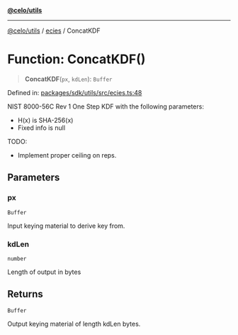 [**@celo/utils**](../../README.md)

***

[@celo/utils](../../README.md) / [ecies](../README.md) / ConcatKDF

# Function: ConcatKDF()

> **ConcatKDF**(`px`, `kdLen`): `Buffer`

Defined in: [packages/sdk/utils/src/ecies.ts:48](https://github.com/celo-org/developer-tooling/blob/master/packages/sdk/utils/src/ecies.ts#L48)

NIST 8000-56C Rev 1 One Step KDF with the following parameters:
- H(x) is SHA-256(x)
- Fixed info is null

TODO:
- Implement proper ceiling on reps.

## Parameters

### px

`Buffer`

Input keying material to derive key from.

### kdLen

`number`

Length of output in bytes

## Returns

`Buffer`

Output keying material of length kdLen bytes.
